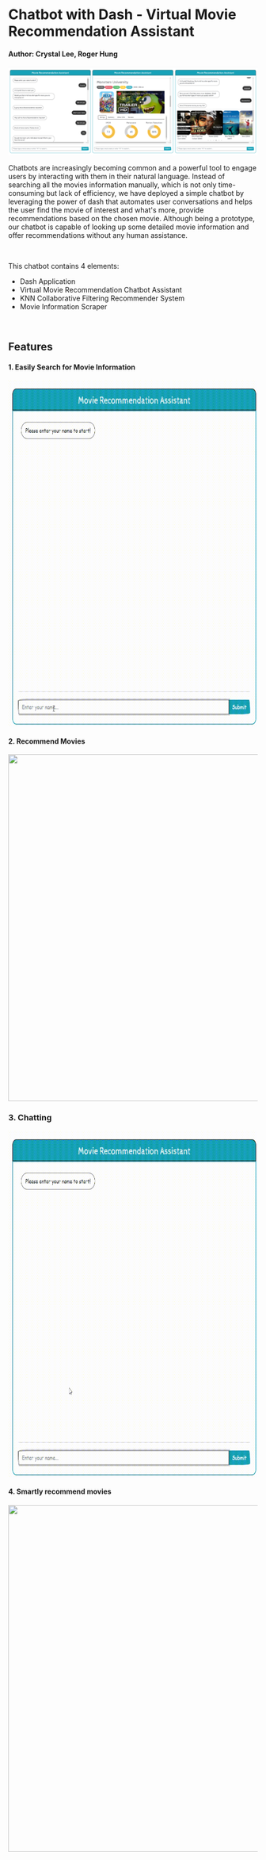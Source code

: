 

# Chatbot with Dash - Virtual Movie Recommendation Assistant

#### Author: Crystal Lee, Roger Hung

<img src='images/demo5.png'>

<br>

Chatbots are increasingly becoming common and a powerful tool to engage users by interacting with them in their natural language. Instead of searching all the movies information manually, which is not only time-consuming but lack of efficiency, we have deployed a simple chatbot by leveraging the power of dash that automates user conversations and helps the user find the movie of interest and what's more, provide recommendations based on the chosen movie. Although being a prototype, our chatbot is capable of looking up some detailed movie information and offer recommendations without any human assistance.

<br>

This chatbot contains 4 elements:

* Dash Application
* Virtual Movie Recommendation Chatbot Assistant
* KNN Collaborative Filtering Recommender System
* Movie Information Scraper

<br>

## Features

#### 1. Easily Search for Movie Information

<p align="center" style="font-size:12pt">
    <img src='images/demo1.gif' align="center" width="700" height="700">



<br>

#### 2. Recommend Movies

<p align="center" style="font-size:12pt">
    <img src='images/demo2.gif' align="center" width="700" height="700">





### 3. Chatting

<p align="center" style="font-size:12pt">
    <img src='images/demo3.gif' align="center" width="700" height="700">



#### 4. Smartly recommend movies



<p align="center" style="font-size:12pt">
    <img src='images/demo4.gif' align="center" width="700" height="700">